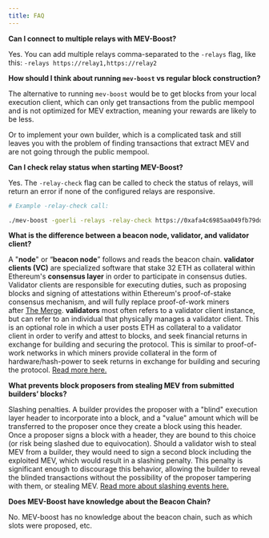 ```yaml
---
title: FAQ
---
```



**Can I connect to multiple relays with MEV-Boost?**

Yes. You can add multiple relays comma-separated to the `-relays` flag,
like this: `-relays https://relay1,https://relay2`

**How should I think about running `mev-boost` vs regular block construction?**

The alternative to running `mev-boost` would be to get blocks from your local execution client, which can only get transactions from the public mempool and is not optimized for MEV extraction, meaning your rewards are likely to be less.

Or to implement your own builder, which is a complicated task and still leaves you with the problem of finding transactions that extract MEV and are not going through the public mempool.

**Can I check relay status when starting MEV-Boost?**

Yes. The `-relay-check` flag can be called to check the status of relays, will return an error if none of the configured relays are responsive.

```bash
# Example -relay-check call:

./mev-boost -goerli -relays -relay-check https://0xafa4c6985aa049fb79dd37010438cfebeb0f2bd42b115b89dd678dab0670c1de38da0c4e9138c9290a398ecd9a0b3110@builder-relay-goerli.flashbots.net
```


**What is the difference between a beacon node, validator, and validator client?**

A "**node**" or “**beacon node**” follows and reads the beacon chain. **validator clients (VC)** are specialized software that stake 32 ETH as collateral within Ethereum's **consensus layer** in order to participate in consensus duties. Validator clients are responsible for executing duties, such as proposing blocks and signing of attestations within Ethereum's proof-of-stake consensus mechanism, and will fully replace proof-of-work miners after [The Merge](https://ethereum.org/en/upgrades/merge/). **validators** most often refers to a validator client instance, but can refer to an individual that physically manages a validator client. This is an optional role in which a user posts ETH as collateral to a validator client in order to verify and attest to blocks, and seek financial returns in exchange for building and securing the protocol. This is similar to proof-of-work networks in which miners provide collateral in the form of hardware/hash-power to seek returns in exchange for building and securing the protocol. [Read more here.](https://github.com/ethereum/consensus-specs/blob/dev/specs/phase0/validator.md)

**What prevents block proposers from stealing MEV from submitted builders’ blocks?**

Slashing penalties. A builder provides the proposer with a "blind" execution layer header to incorporate into a block, and a "value" amount which will be transferred to the proposer once they create a block using this header. Once a proposer signs a block with a header, they are bound to this choice (or risk being slashed due to equivocation). Should a validator wish to steal MEV from a builder, they would need to sign a second block including the exploited MEV, which would result in a slashing penalty. This penalty is significant enough to discourage this behavior, allowing the builder to reveal the blinded transactions without the possibility of the proposer tampering with them, or stealing MEV. [Read more about slashing events here.](https://consensys.net/blog/codefi/rewards-and-penalties-on-ethereum-20-phase-0/)

**Does MEV-Boost have knowledge about the Beacon Chain?**

No. MEV-boost has no knowledge about the beacon chain, such as which slots were proposed, etc.